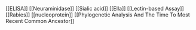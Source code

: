 [[ELISA]]
[[Neuraminidase]]
[[Sialic acid]]
[[Ella]]
[[Lectin-based Assay]]
[[Rabies]]
[[nucleoprotein]]
[[Phylogenetic Analysis And The Time To Most Recent Common Ancestor]]
